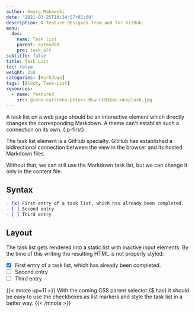 ```yaml
---
author: Georg Makowski
date: "2021-03-25T10:34:57+01:00"
description: A feature designed from and for GitHub
menu:
  doc:
    name: Task list
    parent: extended
    pre: task_alt
subtitle: false
title: Task List
toc: false
weight: 250
categories: [Markdown]
tags: [Block, Task-List]
resources:
  - name: featured
    src: glenn-carstens-peters-RLw-UC03Gwc-unsplash.jpg
---
```


A task list on a web page should be an interactive element which directly changes the corresponding Markdown. A theme can't establish such a connection on its own.
{.p-first} <!--more-->

The task list element is a GitHub specialty. GitHub has established a bidirectional connection between the view in the browser and its hosted Markdown files.

Without that, we can still use the Markdown task list, but we can change it only in the content file.

## Syntax

```md
- [x] First entry of a task list, which has already been completed.
- [ ] Second entry
- [ ] Third entry
```

## Layout
The task list gets rendered into a static list with inactive input elements. By the time of this writing the resulting HTML is not properly styled:

- [x] First entry of a task list, which has already been completed.
- [ ]  Second entry
- [ ]  Third entry

{{< mnote up=11 >}}
With the coming CSS parent selector {$:has} it should be easy to use the checkboxes as list markers and style the task list in a better way.
{{< /mnote >}}
